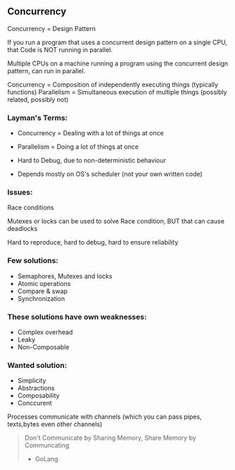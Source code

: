 ## Concurrency

Concurrency = Design Pattern

If you run a program that uses a concurrent design pattern on a single CPU,
that Code is NOT running in parallel.

Multiple CPUs on a machine running a program using the concurrent design pattern,
can run in parallel.

Concurrency = Composition of independently executing things (typically functions)
Parallelism = Simultaneous execution of multiple things (possibly related, possibly not)

### Layman's Terms:
* Concurrency = Dealing with a lot of things at once
* Parallelism = Doing a lot of things at once

* Hard to Debug, due to non-deterministic behaviour
* Depends mostly on OS's scheduler (not your own written code)
			
### Issues:
Race conditions

Mutexes or locks can be used to solve Race condition, BUT
that can cause deadlocks

Hard to reproduce, hard to debug, hard to ensure reliability

### Few solutions:
* Semaphores, Mutexes and locks
* Atomic operations
* Compare & swap
* Synchronization

### These solutions have own weaknesses:
* Complex overhead
* Leaky
* Non-Composable


### Wanted solution: 
* Simplicity
* Abstractions
* Composability
* Conccurent

Processes communicate with channels (which you can pass pipes, texts,bytes even other channels)

> Don't Communicate by Sharing Memory,  Share Memory by Communcating 
> - GoLang 
